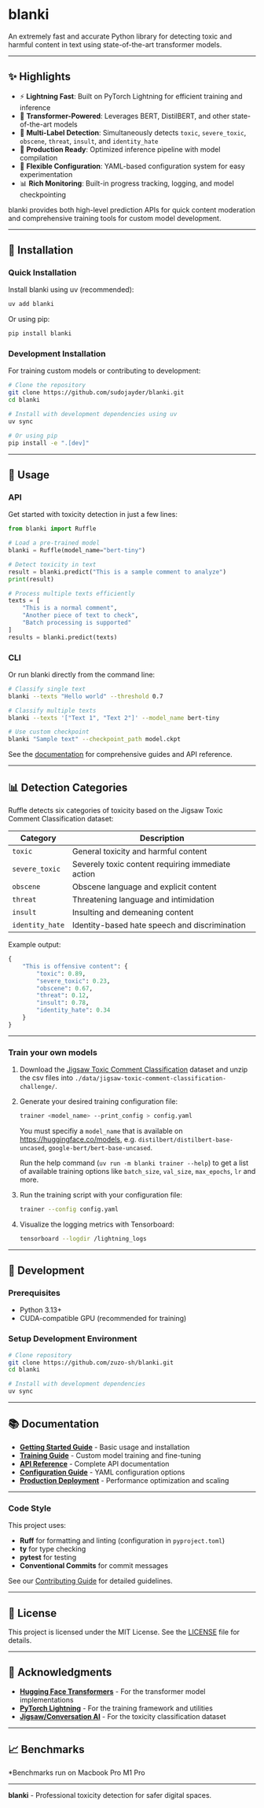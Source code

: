 # blanki

An extremely fast and accurate Python library for detecting toxic and harmful content in text using state-of-the-art transformer models.

---

## ✨ Highlights

- ⚡ **Lightning Fast**: Built on PyTorch Lightning for efficient training and inference
- 🧠 **Transformer-Powered**: Leverages BERT, DistilBERT, and other state-of-the-art models
- 🎯 **Multi-Label Detection**: Simultaneously detects `toxic`, `severe_toxic`, `obscene`, `threat`, `insult`, and `identity_hate`
- 🚀 **Production Ready**: Optimized inference pipeline with model compilation
- 🔧 **Flexible Configuration**: YAML-based configuration system for easy experimentation
- 📊 **Rich Monitoring**: Built-in progress tracking, logging, and model checkpointing

blanki provides both high-level prediction APIs for quick content moderation and comprehensive training tools for custom model development.

---

## 🚀 Installation

### Quick Installation

Install blanki using uv (recommended):

```bash
uv add blanki
```

Or using pip:

```bash
pip install blanki
```

### Development Installation

For training custom models or contributing to development:

```bash
# Clone the repository
git clone https://github.com/sudojayder/blanki.git
cd blanki

# Install with development dependencies using uv
uv sync

# Or using pip
pip install -e ".[dev]"
```

---

## 📖 Usage

### API

Get started with toxicity detection in just a few lines:

```python
from blanki import Ruffle

# Load a pre-trained model
blanki = Ruffle(model_name="bert-tiny")

# Detect toxicity in text
result = blanki.predict("This is a sample comment to analyze")
print(result)

# Process multiple texts efficiently  
texts = [
    "This is a normal comment",
    "Another piece of text to check", 
    "Batch processing is supported"
]
results = blanki.predict(texts)
```

### CLI

Or run blanki directly from the command line:

```bash
# Classify single text
blanki --texts "Hello world" --threshold 0.7

# Classify multiple texts  
blanki --texts '["Text 1", "Text 2"]' --model_name bert-tiny

# Use custom checkpoint
blanki "Sample text" --checkpoint_path model.ckpt
```

See the [documentation](https://blanki.readthedocs.io) for comprehensive guides and API reference.

---

## 📊 Detection Categories

Ruffle detects six categories of toxicity based on the Jigsaw Toxic Comment Classification dataset:

| Category | Description |
|----------|-------------|
| `toxic` | General toxicity and harmful content |
| `severe_toxic` | Severely toxic content requiring immediate action |
| `obscene` | Obscene language and explicit content |
| `threat` | Threatening language and intimidation |
| `insult` | Insulting and demeaning content |
| `identity_hate` | Identity-based hate speech and discrimination |

Example output:
```python
{
    "This is offensive content": {
        "toxic": 0.89,
        "severe_toxic": 0.23,
        "obscene": 0.67,
        "threat": 0.12,
        "insult": 0.78,
        "identity_hate": 0.34
    }
}
```

---

### Train your own models

1. Download the [Jigsaw Toxic Comment Classification](https://www.kaggle.com/competitions/jigsaw-toxic-comment-classification-challenge) dataset and unzip the csv files into `./data/jigsaw-toxic-comment-classification-challenge/`.

2. Generate your desired training configuration file:
    
    ```bash
    trainer <model_name> --print_config > config.yaml 
    ```
    
    You must specifiy a `model_name` that is available on https://huggingface.co/models, e.g. `distilbert/distilbert-base-uncased`, `google-bert/bert-base-uncased`.

    Run the help command (`uv run -m blanki trainer --help`) to get a list of available training options like `batch_size`, `val_size`, `max_epochs`, `lr` and more.

3. Run the training script with your configuration file:

    ```bash
    trainer --config config.yaml
    ```

4. Visualize the logging metrics with Tensorboard:
    
    ```bash
    tensorboard --logdir /lightning_logs
    ```


---

## 🔬 Development

### Prerequisites

- Python 3.13+
- CUDA-compatible GPU (recommended for training)

### Setup Development Environment

```bash
# Clone repository
git clone https://github.com/zuzo-sh/blanki.git
cd blanki

# Install with development dependencies
uv sync
```

---

## 📚 Documentation

- **[Getting Started Guide](https://blanki.readthedocs.io/getting-started/)** - Basic usage and installation
- **[Training Guide](https://blanki.readthedocs.io/training/)** - Custom model training and fine-tuning  
- **[API Reference](https://blanki.readthedocs.io/api/)** - Complete API documentation
- **[Configuration Guide](https://blanki.readthedocs.io/configuration/)** - YAML configuration options
- **[Production Deployment](https://blanki.readthedocs.io/production/)** - Performance optimization and scaling

---

### Code Style

This project uses:
- **Ruff** for formatting and linting (configuration in `pyproject.toml`)
- **ty** for type checking
- **pytest** for testing
- **Conventional Commits** for commit messages

See our [Contributing Guide](CONTRIBUTING.md) for detailed guidelines.

---

## 📄 License

This project is licensed under the MIT License. See the [LICENSE](LICENSE) file for details.

---

## 🙏 Acknowledgments

- **[Hugging Face Transformers](https://huggingface.co/transformers/)** - For the transformer model implementations
- **[PyTorch Lightning](https://lightning.ai/)** - For the training framework and utilities
- **[Jigsaw/Conversation AI](https://www.kaggle.com/c/jigsaw-toxic-comment-classification-challenge)** - For the toxicity classification dataset

---

## 📈 Benchmarks

*Benchmarks run on Macbook Pro M1 Pro

---

**blanki** - Professional toxicity detection for safer digital spaces.
